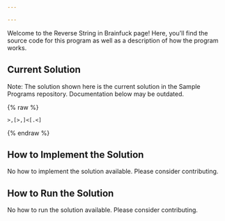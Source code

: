 ```yaml
---

---
```


Welcome to the Reverse String in Brainfuck page! Here, you'll find the source code for this program as well as a description of how the program works.

## Current Solution

Note: The solution shown here is the current solution in the Sample Programs repository. Documentation below may be outdated.

{% raw %}

```Brainfuck
>,[>,]<[.<]

```

{% endraw %}

## How to Implement the Solution

No how to implement the solution available. Please consider contributing.

## How to Run the Solution

No how to run the solution available. Please consider contributing.